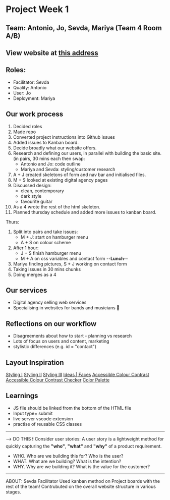 # Project Week 1
## Team: Antonio, Jo, Sevda, Mariya (Team 4 Room A/B)

## View website at [this address](https://fac21.github.io/week1-Digital-Agency-Project-AJMS/)

## Roles: 

- Facilitator: Sevda
- Quality: Antonio
- User: Jo
- Deployment: Mariya


## Our work process

1. Decided roles
2. Made repo
3. Converted project instructions into Github issues
4. Added issues to Kanban board. 
5. Decide broadly what our website offers.
6. Research and defining our users, in parallel with building the basic site. (in pairs, 30 mins each then swap:
    - Antonio and Jo: code outline
    - Mariya and Sevda: styling/customer research
7. A + J created skeletons of form and nav bar and initialised files. 
8. M + S looked at existing digital agency pages
9. Discussed design:
    - clean, contemporary
    - dark style
    - favourite guitar
10. As a 4 wrote the rest of the html skeleton.
11. Planned thursday schedule and added more issues to kanban board.

Thurs:
1. Split into pairs and take issues:
    - M + J: start on hamburger menu
    - A + S on colour scheme
2. After 1 hour:
    - J + S finish hamburger menu
    - M + A on css variables and contact form
--**Lunch**--
3. Mariya finding pictures, S + J working on contact form
4. Taking issues in 30 mins chunks
5. Doing merges as a 4


## Our services

- Digital agency selling web services
- Specialising in websites for bands and musicians :guitar:


## Reflections on our workflow

- Disagreements about how to start - planning vs research
- Lots of focus on users and content, marketing
- stylistic differences (e.g. id = "contact")


## Layout Inspiration
[Styling I](https://rzcollection.com/)
[Styling II](https://www.artistsweb.com/)
[Styling III](https://basicagency.com/contact)
[Ideas | Faces](https://www.wearefuterra.com/contacts/)
[Accessible Colour Contrast](http://www.sussex.ac.uk/tel/resource/tel_website/accessiblecontrast/?q=FFFFFF~003b49~1d4289~94a596~e56db1~d3273e~00bfb2~d6d2c4~ffc845~dc582a~41b6e6~1b365d~be84a3~5d3754~7da1c4~f2c75c~d0d3d4~007a78~000000)
[Accessible Colour Contrast Checker](https://usecontrast.com/)
[Color Palette](https://color.adobe.com/explore)

## Learnings
- JS file should be linked from the bottom of the HTML file
- Input type= submit
- live server vscode extension
- practise of reusable CSS classes

---

--> DO THIS :exclamation: 
Consider user stories:
A user story is a lightweight method for quickly capturing the **"who"**, **"what"** and **"why"** of a product requirement. 
- <type of user> WHO. Who are we building this for? Who is the user?
- <some feature> WHAT. What are we building? What is the intention?
- <some reason> WHY. Why are we building it? What is the value for the customer?


---

ABOUT:
Sevda
Facilitator
Used kanban method on Project boards with the rest of the team! Contrubuted on the overall website structure in various stages. 
